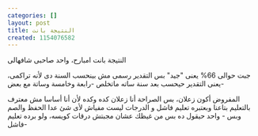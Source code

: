 ```yaml
---
categories: []
layout: post
title: النتيجة بانت
created: 1154076582
---
```

النتيجة بانت امبارح، واحد صاحبى شافهالى

جبت حوالى 66% يعنى "جيد" بس التقدير رسمى مش بينحسب السنة دى لأنه تراكمى، يعنى التقدير حيحسب بعد سنة ساته ماتخلص -رابعة وخامسة وساتة مع بعض-

المفروض أكون زعلان، بس الصراحة أنا زعلان كده وكده لأن أنا أساسا مش معترف بالتعليم بتاعنا وبعتبره تعليم فاشل و الدرجات ليست مفياش لأى شئ عدا الحفظ والصم وبس - واحد حيقول ده بس من غيظك عشان مجبتش درقات كويسه، ولو برده تعليم فاشل-
